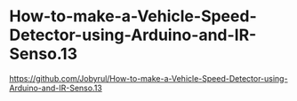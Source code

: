 # How-to-make-a-Vehicle-Speed-Detector-using-Arduino-and-IR-Senso.13
https://github.com/Jobyrul/How-to-make-a-Vehicle-Speed-Detector-using-Arduino-and-IR-Senso.13
